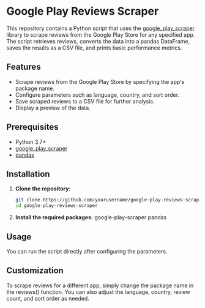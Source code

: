 # Google Play Reviews Scraper

This repository contains a Python script that uses the [google_play_scraper](https://pypi.org/project/google-play-scraper/) library to scrape reviews from the Google Play Store for any specified app. The script retrieves reviews, converts the data into a pandas DataFrame, saves the results as a CSV file, and prints basic performance metrics.

## Features

- Scrape reviews from the Google Play Store by specifying the app's package name.
- Configure parameters such as language, country, and sort order.
- Save scraped reviews to a CSV file for further analysis.
- Display a preview of the data.

## Prerequisites

- Python 3.7+
- [google_play_scraper](https://pypi.org/project/google-play-scraper/)
- [pandas](https://pandas.pydata.org/)

## Installation

1. **Clone the repository:**
   ```bash
   git clone https://github.com/yourusername/google-play-reviews-scraper.git
   cd google-play-reviews-scraper

2. **Install the required packages:**
   google-play-scraper
   pandas

## Usage
You can run the script directly after configuring the parameters.

## Customization
To scrape reviews for a different app, simply change the package name in the reviews() function. You can also adjust the language, country, review count, and sort order as needed.
